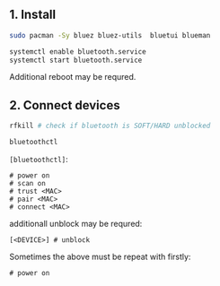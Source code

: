 ## 1. Install

```bash
sudo pacman -Sy bluez bluez-utils  bluetui blueman

systemctl enable bluetooth.service
systemctl start bluetooth.service
```

Additional reboot may be requred.

## 2. Connect devices

```bash
rfkill # check if bluetooth is SOFT/HARD unblocked

bluetoothctl
```

`[bluetoothctl]`:
```
# power on
# scan on
# trust <MAC>
# pair <MAC>
# connect <MAC>
```

additionall unblock may be requred:
```
[<DEVICE>] # unblock
```

Sometimes the above must be repeat with firstly:
```
# power on
```
